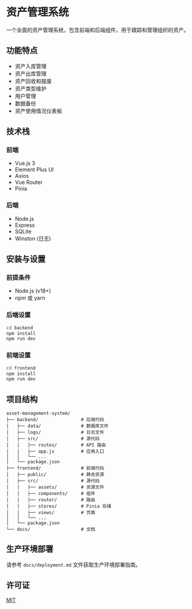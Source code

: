 # 资产管理系统

一个全面的资产管理系统，包含前端和后端组件，用于跟踪和管理组织的资产。

## 功能特点

- 资产入库管理
- 资产出库管理
- 资产回收和报废
- 资产类型维护
- 用户管理
- 数据备份
- 资产使用情况仪表板

## 技术栈

### 前端
- Vue.js 3
- Element Plus UI
- Axios
- Vue Router
- Pinia

### 后端
- Node.js
- Express
- SQLite
- Winston (日志)

## 安装与设置

### 前提条件
- Node.js (v18+)
- npm 或 yarn

### 后端设置
```bash
cd backend
npm install
npm run dev
```

### 前端设置
```bash
cd frontend
npm install
npm run dev
```

## 项目结构

```
asset-management-system/
├── backend/                # 后端代码
│   ├── data/               # 数据库文件
│   ├── logs/               # 日志文件
│   ├── src/                # 源代码
│   │   ├── routes/         # API 路由
│   │   ├── app.js          # 应用入口
│   │   └── ...
│   └── package.json
├── frontend/               # 前端代码
│   ├── public/             # 静态资源
│   ├── src/                # 源代码
│   │   ├── assets/         # 资源文件
│   │   ├── components/     # 组件
│   │   ├── router/         # 路由
│   │   ├── stores/         # Pinia 存储
│   │   ├── views/          # 页面
│   │   └── ...
│   └── package.json
└── docs/                   # 文档
```

## 生产环境部署

请参考 `docs/deployment.md` 文件获取生产环境部署指南。

## 许可证

[MIT](LICENSE)
